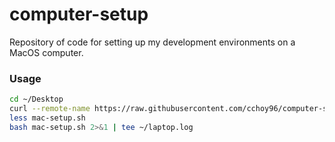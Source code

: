 # computer-setup

Repository of code for setting up my development environments on a MacOS computer.

### Usage

``` bash
cd ~/Desktop
curl --remote-name https://raw.githubusercontent.com/cchoy96/computer-setup/main/mac-setup.sh
less mac-setup.sh
bash mac-setup.sh 2>&1 | tee ~/laptop.log
```

